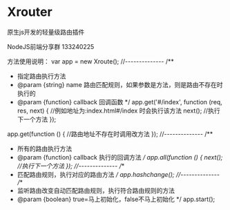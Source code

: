 # Xrouter
原生js开发的轻量级路由插件

NodeJS前端分享群 133240225


方法使用说明：
var app = new Xroute();
//--------------
/**
 * 指定路由执行方法
 * @param {string} name     路由匹配规则，如果参数是方法，则是路由不存在时执行的
 * @param {function} callback 回调函数
 */
app.get('#/index', function (req, res, next) {
  //例如地址为:index.html#/index 时会执行该方法
  next(); //执行下一个方法
});

app.get(function () {
  //路由地址不存在时调用改方法
});
//--------------
/**
 * 所有的路由执行方法
 * @param {function} callback 执行的回调方法
 */
app.all(function () {
  next(); //执行下一个方法
});
//--------------
/**
 * 匹配路由规则，执行对应的路由方法
 */
app.hashchange();
//--------------
/**
 * 监听路由改变自动匹配路由规则，执行符合路由规则的方法
 * @param {boolean} true=马上初始化，false不马上初始化
 */
app.start();
